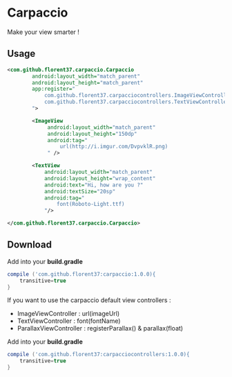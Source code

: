 # Carpaccio

Make your view smarter !

Usage
--------

```xml
<com.github.florent37.carpaccio.Carpaccio
        android:layout_width="match_parent"
        android:layout_height="match_parent"
        app:register="
            com.github.florent37.carpacciocontrollers.ImageViewController;
            com.github.florent37.carpacciocontrollers.TextViewController
        ">

        <ImageView
             android:layout_width="match_parent"
             android:layout_height="150dp"
             android:tag="
                 url(http://i.imgur.com/DvpvklR.png)
             " />

        <TextView
            android:layout_width="match_parent"
            android:layout_height="wrap_content"
            android:text="Hi, how are you ?"
            android:textSize="20sp"
            android:tag="
                font(Roboto-Light.ttf)
            "/>

</com.github.florent37.carpaccio.Carpaccio>
```

Download
--------

Add into your **build.gradle**

```groovy
compile ('com.github.florent37:carpaccio:1.0.0){
    transitive=true
}
```

If you want to use the carpaccio default view controllers :

* ImageViewController : url(imageUrl)
* TextViewController : font(fontName)
* ParallaxViewController : registerParallax() & parallax(float)

Add into your **build.gradle**

```groovy
compile ('com.github.florent37:carpacciocontrollers:1.0.0){
    transitive=true
}
```